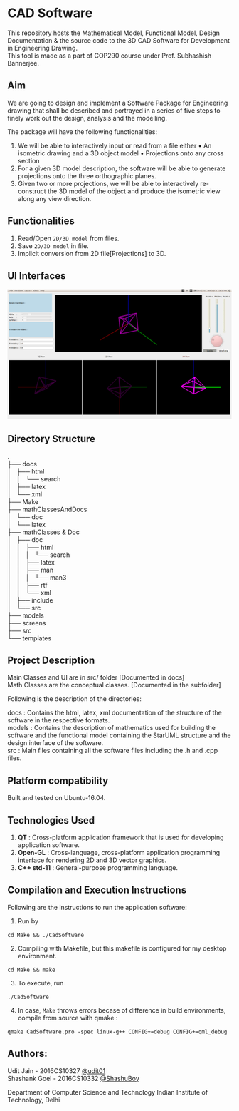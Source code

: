 # CAD Software 
This repository hosts the Mathematical Model, Functional Model, Design Documentation & the source code to the 3D CAD Software for Development in Engineering Drawing. </br> 
This tool is made as a part of COP290 course under Prof. Subhashish Bannerjee. </br>

## Aim
We are going to design and implement a Software Package for Engineering drawing that shall be described and portrayed in a series of five steps to finely work out the design, analysis and the modelling.

The package will have the following functionalities:

1. We will be able to interactively input or read from a file either
	• An isometric drawing and a 3D object model
	• Projections onto any cross section
2. For a given 3D model description, the software will be able to generate projections onto the three orthographic planes.
3. Given two or more projections, we will be able to interactively re-construct the 3D model of the object and produce the isometric view along any view direction.

## Functionalities
1. Read/Open ```2D/3D model``` from files.
2. Save ```2D/3D model``` in file.
3. Implicit conversion from 2D file[Projections] to 3D.

## UI Interfaces
![Alt text](screens/Interface.png "Screenshot")

## Directory Structure
                                       
.                                       
├── docs                                       
│   ├── html                                       
│   │   └── search                                       
│   ├── latex                                       
│   └── xml                                       
├── Make                                       
├── mathClassesAndDocs                                       
│   └── doc                                       
│       └── latex                                       
├── mathClasses & Doc                                       
│   ├── doc                                       
│   │   ├── html                                       
│   │   │   └── search                                       
│   │   ├── latex                                       
│   │   ├── man                                       
│   │   │   └── man3                                       
│   │   ├── rtf                                       
│   │   └── xml                                       
│   ├── include                                       
│   └── src                                       
├── models                                       
├── screens                                       
├── src                                       
└── templates                                       
                                      
## Project Description  
Main Classes and UI are in src/ folder [Documented in docs]                </br> 
Math Classes are the conceptual classes. [Documented in the subfolder]     </br> 

Following is the description of the directories:

docs : Contains the html, latex, xml documentation of the structure of the software in the respective formats.</br>
models : Contains the description of mathematics used for building the software and the functional model containing the StarUML structure and the design interface of the software.</br>
src : Main files containing all the software files including the .h and .cpp files.

## Platform compatibility
Built and tested on Ubuntu-16.04.

## Technologies Used
1. **QT** : Cross-platform application framework that is used for developing application software.
2. **Open-GL** : Cross-language, cross-platform application programming interface for rendering 2D and 3D vector graphics.
3. **C++ std-11** : General-purpose programming language.

## Compilation and Execution Instructions
Following are the instructions to run the application software:

1. Run by
```
cd Make && ./CadSoftware
```
2. Compiling with Makefile, but this makefile is configured for my desktop environment.
```
cd Make && make
```
3. To execute, run
```
./CadSoftware
```
4. In case, ```Make``` throws errors becase of difference in build environments, compile from source with qmake :
```
qmake CadSoftware.pro -spec linux-g++ CONFIG+=debug CONFIG+=qml_debug
```

## Authors:
Udit Jain       - 2016CS10327 [@udit01](https://github.com/udit01/)         </br>
Shashank Goel   - 2016CS10332 [@ShashuBoy](https://github.com/ShashuBoy)    </br>

Department of Computer Science and Technology
Indian Institute of Technology, Delhi
